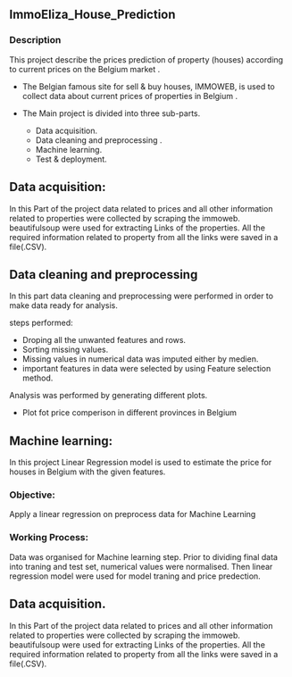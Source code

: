 ## ImmoEliza_House_Prediction
### Description

This project describe the prices prediction of property (houses) according to current prices on the Belgium market .

* The Belgian famous site for sell & buy houses, IMMOWEB, is used to collect data about current prices of properties in Belgium .

* The Main project is divided into three sub-parts.
    - Data acquisition.
    - Data cleaning and preprocessing .
    - Machine learning.
    - Test & deployment.

## Data acquisition:

In this Part of the project data related to prices and all other information related to properties were collected by scraping the immoweb. 
beautifulsoup were used for extracting Links of the properties.
All the required information related to property 
from all the links were saved in a file(.CSV).

## Data cleaning and preprocessing

In this part data cleaning and preprocessing were performed in order to make data ready for analysis. 

steps performed:

- Droping all the unwanted features and rows. 
- Sorting missing values.
- Missing values in numerical data was imputed either by medien.
- important features in data were selected by using Feature selection method.  
 
Analysis was performed by generating different plots.

- Plot fot price comperison in different provinces in Belgium

## Machine learning:

In this project Linear Regression model is used to estimate the price for houses in Belgium
with the given features.

### Objective:
Apply a linear regression on  preprocess data for Machine Learning

### Working Process:

Data was organised for Machine learning step.
Prior to dividing final data into traning and test set, numerical values were normalised.
Then linear regression model were used for model traning and price predection.

## Data acquisition.
In this Part of the project data related to 
prices and all other information related to 
properties were collected by scraping the immoweb. 
beautifulsoup were used for extracting Links of the properties.
All the required information related to property 
from all the links were saved in a file(.CSV).

